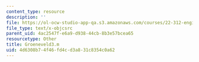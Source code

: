 ```yaml
---
content_type: resource
description: ''
file: https://ol-ocw-studio-app-qa.s3.amazonaws.com/courses/22-312-engineering-of-nuclear-reactors-fall-2015/4d6308b74f46fd4cd3a831c8354c0a62_Groeneveld3.m
file_type: text/x-objcsrc
parent_uid: 4ac2547f-e6a9-d938-44cb-8b3e57bcea65
resourcetype: Other
title: Groeneveld3.m
uid: 4d6308b7-4f46-fd4c-d3a8-31c8354c0a62
---
```

